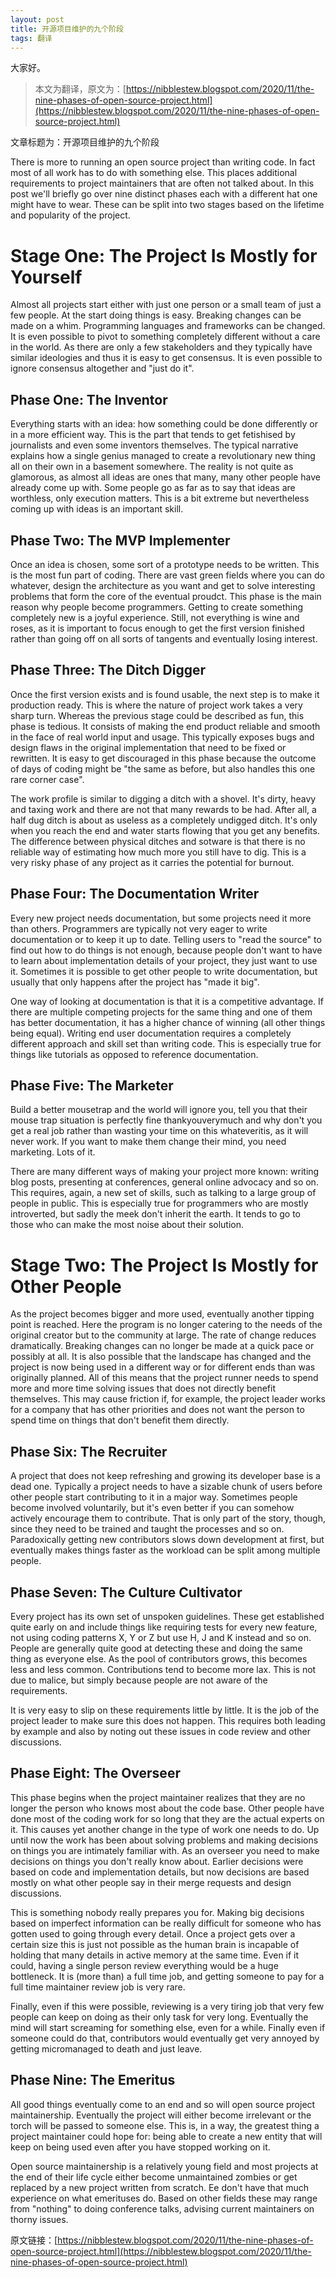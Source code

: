 ```yaml
---
layout: post
title: 开源项目维护的九个阶段
tags: 翻译
---
```


大家好。

> 本文为翻译，原文为：[https://nibblestew.blogspot.com/2020/11/the-nine-phases-of-open-source-project.html](https://nibblestew.blogspot.com/2020/11/the-nine-phases-of-open-source-project.html)

文章标题为：开源项目维护的九个阶段



There is more to running an open source project than writing code. In fact most of all work has to do with something else. This places additional requirements to project maintainers that are often not talked about. In this post we'll briefly go over nine distinct phases each with a different hat one might have to wear. These can be split into two stages based on the lifetime and popularity of the project.

# Stage One: The Project Is Mostly for Yourself

Almost all projects start either with just one person or a small team of just a few people. At the start doing things is easy. Breaking changes can be made on a whim. Programming languages and frameworks can be changed. It is even possible to pivot to something completely different without a care in the world. As there are only a few stakeholders and they typically have similar ideologies and thus it is easy to get consensus. It is even possible to ignore consensus altogether and "just do it".

## Phase One: The Inventor

Everything starts with an idea: how something could be done differently or in a more efficient way. This is the part that tends to get fetishised by journalists and even some inventors themselves. The typical narrative explains how a single genius managed to create a revolutionary new thing all on their own in a basement somewhere. The reality is not quite as glamorous, as almost all ideas are ones that many, many other people have already come up with. Some people go as far as to say that ideas are worthless, only execution matters. This is a bit extreme but nevertheless coming up with ideas is an important skill.

## Phase Two: The MVP Implementer

Once an idea is chosen, some sort of a prototype needs to be written. This is the most fun part of coding. There are vast green fields where you can do whatever, design the architecture as you want and get to solve interesting problems that form the core of the eventual proudct. This phase is the main reason why people become programmers. Getting to create something completely new is a joyful experience. Still, not everything is wine and roses, as it is important to focus enough to get the first version finished rather than going off on all sorts of tangents and eventually losing interest.

## Phase Three: The Ditch Digger

Once the first version exists and is found usable, the next step is to make it production ready. This is where the nature of project work takes a very sharp turn. Whereas the previous stage could be described as fun, this phase is tedious. It consists of making the end product reliable and smooth in the face of real world input and usage. This typically exposes bugs and design flaws in the original implementation that need to be fixed or rewritten. It is easy to get discouraged in this phase because the outcome of days of coding might be "the same as before, but also handles this one rare corner case".

The work profile is similar to digging a ditch with a shovel. It's dirty, heavy and taxing work and there are not that many rewards to be had. After all, a half dug ditch is about as useless as a completely undigged ditch. It's only when you reach the end and water starts flowing that you get any benefits. The difference between physical ditches and sotware is that there is no reliable way of estimating how much more you still have to dig. This is a very risky phase of any project as it carries the potential for burnout.

## Phase Four: The Documentation Writer

Every new project needs documentation, but some projects need it more than others. Programmers are typically not very eager to write documentation or to keep it up to date. Telling users to "read the source" to find out how to do things is not enough, because people don't want to have to learn about implementation details of your project, they just want to use it. Sometimes it is possible to get other people to write documentation, but usually that only happens after the project has "made it big".

One way of looking at documentation is that it is a competitive advantage. If there are multiple competing projects for the same thing and one of them has better documentation, it has a higher chance of winning (all other things being equal). Writing end user documentation requires a completely different approach and skill set than writing code. This is especially true for things like tutorials as opposed to reference documentation.

## Phase Five: The Marketer

Build a better mousetrap and the world will ignore you, tell you that their mouse trap situation is perfectly fine thankyouverymuch and why don't you get a real job rather than wasting your time on this whateveritis, as it will never work. If you want to make them change their mind, you need marketing. Lots of it.

There are many different ways of making your project more known: writing blog posts, presenting at conferences, general online advocacy and so on. This requires, again, a new set of skills, such as talking to a large group of people in public. This is especially true for programmers who are mostly introverted, but sadly the meek don't inherit the earth. It tends to go to those who can make the most noise about their solution.

# Stage Two: The Project Is Mostly for Other People

As the project becomes bigger and more used, eventually another tipping point is reached. Here the program is no longer catering to the needs of the original creator but to the community at large. The rate of change reduces dramatically. Breaking changes can no longer be made at a quick pace or possibly at all. It is also possible that the landscape has changed and the project is now being used in a different way or for different ends than was originally planned. All of this means that the project runner needs to spend more and more time solving issues that does not directly benefit themselves. This may cause friction if, for example, the project leader works for a company that has other priorities and does not want the person to spend time on things that don't benefit them directly.

## Phase Six: The Recruiter

A project that does not keep refreshing and growing its developer base is a dead one. Typically a project needs to have a sizable chunk of users before other people start contributing to it in a major way. Sometimes people become involved voluntarily, but it's even better if you can somehow actively encourage them to contribute. That is only part of the story, though, since they need to be trained and taught the processes and so on. Paradoxically getting new contributors slows down development at first, but eventually makes things faster as the workload can be split among multiple people.

## Phase Seven: The Culture Cultivator

Every project has its own set of unspoken guidelines. These get established quite early on and include things like requiring tests for every new feature, not using coding patterns X, Y or Z but use H, J and K instead and so on. People are generally quite good at detecting these and doing the same thing as everyone else. As the pool of contributors grows, this becomes less and less common. Contributions tend to become more lax. This is not due to malice, but simply because people are not aware of the requirements.

It is very easy to slip on these requirements little by little. It is the job of the project leader to make sure this does not happen. This requires both leading by example and also by noting out these issues in code review and other discussions. 

## Phase Eight: The Overseer

This phase begins when the project maintainer realizes that they are no longer the person who knows most about the code base. Other people have done most of the coding work for so long that they are the actual experts on it. This causes yet another change in the type of work one needs to do. Up until now the work has been about solving problems and making decisions on things you are intimately familiar with. As an overseer you need to make decisions on things you don't really know about. Earlier decisions were based on code and implementation details, but now decisions are based mostly on what other people say in their merge requests and design discussions.

This is something nobody really prepares you for. Making big decisions based on imperfect information can be really difficult for someone who has gotten used to going through every detail. Once a project gets over a certain size this is just not possible as the human brain is incapable of holding that many details in active memory at the same time. Even if it could, having a single person review everything would be a huge bottleneck. It is (more than) a full time job, and getting someone to pay for a full time maintainer review job is very rare.

Finally, even if this were possible, reviewing is a very tiring job that very few people can keep on doing as their only task for very long. Eventually the mind will start screaming for something else, even for a while. Finally even if someone could do that, contributors would eventually get very annoyed by getting micromanaged to death and just leave.

## Phase Nine: The Emeritus

All good things eventually come to an end and so will open source project maintainership. Eventually the project will either become irrelevant or the torch will be passed to someone else. This is, in a way, the greatest thing a project maintainer could hope for: being able to create a new entity that will keep on being used even after you have stopped working on it.

Open source maintainership is a relatively young field and most projects at the end of their life cycle either become unmaintained zombies or get replaced by a new project written from scratch. Ee don't have that much experience on what emerituses do. Based on other fields these may range from "nothing" to doing conference talks, advising current maintainers on thorny issues.

原文链接：[https://nibblestew.blogspot.com/2020/11/the-nine-phases-of-open-source-project.html](https://nibblestew.blogspot.com/2020/11/the-nine-phases-of-open-source-project.html)
